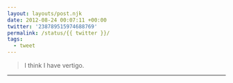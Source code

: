 ```yaml
---
layout: layouts/post.njk
date: 2012-08-24 00:07:11 +00:00
twitter: '238789515974688769'
permalink: /status/{{ twitter }}/
tags: 
  - tweet
---
```


> I think I have vertigo.

---
